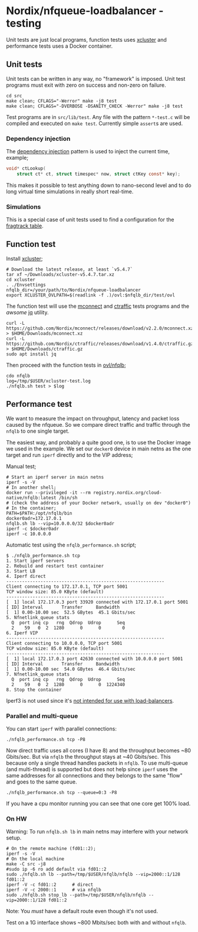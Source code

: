 # Nordix/nfqueue-loadbalancer - testing

Unit tests are just local programs, function tests uses
[xcluster](https://github.com/Nordix/xcluster) and performance tests uses
a Docker container.

## Unit tests

Unit tests can be written in any way, no "framework" is imposed. Unit
test programs must exit with zero on success and non-zero on failure.

```
cd src
make clean; CFLAGS="-Werror" make -j8 test
make clean; CFLAGS="-DVERBOSE -DSANITY_CHECK -Werror" make -j8 test
```

Test programs are in `src/lib/test`. Any file with the pattern
`*-test.c` will be compiled and executed on `make test`. Currently
simple `assert`s are used.

### Dependency injection

The [dependency injection](https://en.wikipedia.org/wiki/Dependency_injection)
pattern is used to inject the current time, example;

```c
void* ctLookup(
    struct ct* ct, struct timespec* now, struct ctKey const* key);
```

This makes it possible to test anything down to nano-second level and
to do long virtual time simulations in really short real-time.


### Simulations

This is a special case of unit tests used to find a
configuration for the [fragtrack table](../fragtrack.md#configuration).



## Function test

Install [xcluster](https://github.com/Nordix/xcluster);
```
# Download the latest release, at least `v5.4.7`
tar xf ~/Downloads/xcluster-v5.4.7.tar.xz
cd xcluster
. ./Envsettings
nfqlb_dir=/your/path/to/Nordix/nfqueue-loadbalancer
export XCLUSTER_OVLPATH=$(readlink -f .)/ovl:$nfqlb_dir/test/ovl
```

The function test will use the
[mconnect](https://github.com/Nordix/mconnect) and
[ctraffic](https://github.com/Nordix/ctraffic) tests programs and the
*awsome* [jq](https://stedolan.github.io/jq/) utility.

```
curl -L https://github.com/Nordix/mconnect/releases/download/v2.2.0/mconnect.xz > $HOME/Downloads/mconnect.xz
curl -L https://github.com/Nordix/ctraffic/releases/download/v1.4.0/ctraffic.gz > $HOME/Downloads/ctraffic.gz
sudo apt install jq
```


Then proceed with the function tests in [ovl/nfqlb](ovl/nfqlb);
```
cdo nfqlb
log=/tmp/$USER/xcluster-test.log
./nfqlb.sh test > $log
```


## Performance test

We want to measure the impact on throughput, latency and packet loss
caused by the nfqueue. So we compare direct traffic and traffic
through the `nfqlb` to one single target.

The easiest way, and probably a quite good one, is to use the Docker
image we used in the example. We set our `docker0` device in main
netns as the one target and run `iperf` directly and to the VIP
address;

Manual test;
```
# Start an iperf server in main netns
iperf -s -V
# In another shell;
docker run --privileged -it --rm registry.nordix.org/cloud-native/nfqlb:latest /bin/sh
# (check the address of your Docker network, usually on dev "docker0")
# In the container;
PATH=$PATH:/opt/nfqlb/bin
docker0adr=172.17.0.1
nfqlb.sh lb --vip=10.0.0.0/32 $docker0adr
iperf -c $docker0adr
iperf -c 10.0.0.0
```

Automatic test using the `nfqlb_performance.sh` script;
```
$ ./nfqlb_performance.sh tcp
1. Start iperf servers
2. Rebuild and restart test container
3. Start LB
4. Iperf direct
------------------------------------------------------------
Client connecting to 172.17.0.1, TCP port 5001
TCP window size: 85.0 KByte (default)
------------------------------------------------------------
[  1] local 172.17.0.3 port 33920 connected with 172.17.0.1 port 5001
[ ID] Interval       Transfer     Bandwidth
[  1] 0.00-10.00 sec  52.5 GBytes  45.1 Gbits/sec
5. Nfnetlink_queue stats
  Q  port inq cp   rng  Qdrop  Udrop      Seq
  2    59   0  2  1280      0      0        0
6. Iperf VIP
------------------------------------------------------------
Client connecting to 10.0.0.0, TCP port 5001
TCP window size: 85.0 KByte (default)
------------------------------------------------------------
[  1] local 172.17.0.3 port 42630 connected with 10.0.0.0 port 5001
[ ID] Interval       Transfer     Bandwidth
[  1] 0.00-10.00 sec  54.0 GBytes  46.4 Gbits/sec
7. Nfnetlink_queue stats
  Q  port inq cp   rng  Qdrop  Udrop      Seq
  2    59   0  2  1280      0      0  1224340
8. Stop the container
```

Iperf3 is not used since it's [not intended for use with load-balancers](https://github.com/esnet/iperf/issues/823).


### Parallel and multi-queue

You can start `iperf` with parallel connections:
```
./nfqlb_performance.sh tcp -P8
```

Now direct traffic uses all cores (I have 8) and the throughput
becomes ~80 Gbits/sec. But via `nfqlb` the throughput stays at ~40
Gbits/sec. This because only a single thread handles packets in
`nfqlb`. To use multi-queue (and multi-thread) is supported but does
not help since `iperf` uses the same addresses for all connections and
they belongs to the same "flow" and goes to the same queue.

```
./nfqlb_performance.sh tcp --queue=0:3 -P8
```

If you have a cpu monitor running you can see that one core get 100%
load.



### On HW

Warning: To run `nfqlb.sh lb` in main netns may interfere with your
network setup.

```
# On the remote machine (fd01::2);
iperf -s -V
# On the local machine
make -C src -j8
#sudo ip -6 ro add default via fd01::2
sudo ./nfqlb.sh lb --path=/tmp/$USER/nfqlb/nfqlb --vip=2000::1/128 fd01::2
iperf -V -c fd01::2      # direct
iperf -V -c 2000::1      # via nfqlb
sudo ./nfqlb.sh stop_lb --path=/tmp/$USER/nfqlb/nfqlb --vip=2000::1/128 fd01::2
```
Note: You *must* have a default route even though it's not used.

Test on a 1G interface shows ~800 Mbits/sec both with and without `nfqlb`.

